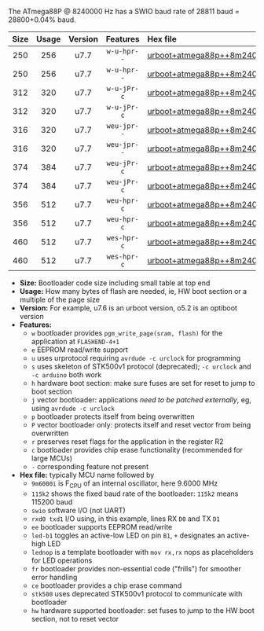 The ATmega88P @ 8240000 Hz has a SWIO baud rate of 28811 baud = 28800+0.04% baud.

|Size|Usage|Version|Features|Hex file|
|:-:|:-:|:-:|:-:|:--|
|250|256|u7.7|`w-u-hpr--`|[urboot+atmega88p++8m2400i+++28k8_swio_rxd0_txd1_led+b5_hw.hex](https://raw.githubusercontent.com/stefanrueger/urboot.hex/main/mcus/atmega88p/internal_oscillator/fint++8m2400_Hz/br+++28k8_bps/urboot+atmega88p++8m2400i+++28k8_swio_rxd0_txd1_led+b5_hw.hex)|
|250|256|u7.7|`w-u-hpr--`|[urboot+atmega88p++8m2400i+++28k8_swio_rxd0_txd1_lednop_hw.hex](https://raw.githubusercontent.com/stefanrueger/urboot.hex/main/mcus/atmega88p/internal_oscillator/fint++8m2400_Hz/br+++28k8_bps/urboot+atmega88p++8m2400i+++28k8_swio_rxd0_txd1_lednop_hw.hex)|
|312|320|u7.7|`w-u-jPr-c`|[urboot+atmega88p++8m2400i+++28k8_swio_rxd0_txd1_led+b5_fr_ce.hex](https://raw.githubusercontent.com/stefanrueger/urboot.hex/main/mcus/atmega88p/internal_oscillator/fint++8m2400_Hz/br+++28k8_bps/urboot+atmega88p++8m2400i+++28k8_swio_rxd0_txd1_led+b5_fr_ce.hex)|
|312|320|u7.7|`w-u-jPr-c`|[urboot+atmega88p++8m2400i+++28k8_swio_rxd0_txd1_lednop_fr_ce.hex](https://raw.githubusercontent.com/stefanrueger/urboot.hex/main/mcus/atmega88p/internal_oscillator/fint++8m2400_Hz/br+++28k8_bps/urboot+atmega88p++8m2400i+++28k8_swio_rxd0_txd1_lednop_fr_ce.hex)|
|316|320|u7.7|`weu-jpr--`|[urboot+atmega88p++8m2400i+++28k8_swio_rxd0_txd1_ee_led+b5.hex](https://raw.githubusercontent.com/stefanrueger/urboot.hex/main/mcus/atmega88p/internal_oscillator/fint++8m2400_Hz/br+++28k8_bps/urboot+atmega88p++8m2400i+++28k8_swio_rxd0_txd1_ee_led+b5.hex)|
|316|320|u7.7|`weu-jpr--`|[urboot+atmega88p++8m2400i+++28k8_swio_rxd0_txd1_ee_lednop.hex](https://raw.githubusercontent.com/stefanrueger/urboot.hex/main/mcus/atmega88p/internal_oscillator/fint++8m2400_Hz/br+++28k8_bps/urboot+atmega88p++8m2400i+++28k8_swio_rxd0_txd1_ee_lednop.hex)|
|374|384|u7.7|`weu-jPr-c`|[urboot+atmega88p++8m2400i+++28k8_swio_rxd0_txd1_ee_led+b5_fr_ce.hex](https://raw.githubusercontent.com/stefanrueger/urboot.hex/main/mcus/atmega88p/internal_oscillator/fint++8m2400_Hz/br+++28k8_bps/urboot+atmega88p++8m2400i+++28k8_swio_rxd0_txd1_ee_led+b5_fr_ce.hex)|
|374|384|u7.7|`weu-jPr-c`|[urboot+atmega88p++8m2400i+++28k8_swio_rxd0_txd1_ee_lednop_fr_ce.hex](https://raw.githubusercontent.com/stefanrueger/urboot.hex/main/mcus/atmega88p/internal_oscillator/fint++8m2400_Hz/br+++28k8_bps/urboot+atmega88p++8m2400i+++28k8_swio_rxd0_txd1_ee_lednop_fr_ce.hex)|
|356|512|u7.7|`weu-hpr-c`|[urboot+atmega88p++8m2400i+++28k8_swio_rxd0_txd1_ee_led+b5_fr_ce_hw.hex](https://raw.githubusercontent.com/stefanrueger/urboot.hex/main/mcus/atmega88p/internal_oscillator/fint++8m2400_Hz/br+++28k8_bps/urboot+atmega88p++8m2400i+++28k8_swio_rxd0_txd1_ee_led+b5_fr_ce_hw.hex)|
|356|512|u7.7|`weu-hpr-c`|[urboot+atmega88p++8m2400i+++28k8_swio_rxd0_txd1_ee_lednop_fr_ce_hw.hex](https://raw.githubusercontent.com/stefanrueger/urboot.hex/main/mcus/atmega88p/internal_oscillator/fint++8m2400_Hz/br+++28k8_bps/urboot+atmega88p++8m2400i+++28k8_swio_rxd0_txd1_ee_lednop_fr_ce_hw.hex)|
|460|512|u7.7|`wes-hpr-c`|[urboot+atmega88p++8m2400i+++28k8_swio_rxd0_txd1_ee_led+b5_fr_ce_stk500_hw.hex](https://raw.githubusercontent.com/stefanrueger/urboot.hex/main/mcus/atmega88p/internal_oscillator/fint++8m2400_Hz/br+++28k8_bps/urboot+atmega88p++8m2400i+++28k8_swio_rxd0_txd1_ee_led+b5_fr_ce_stk500_hw.hex)|
|460|512|u7.7|`wes-hpr-c`|[urboot+atmega88p++8m2400i+++28k8_swio_rxd0_txd1_ee_lednop_fr_ce_stk500_hw.hex](https://raw.githubusercontent.com/stefanrueger/urboot.hex/main/mcus/atmega88p/internal_oscillator/fint++8m2400_Hz/br+++28k8_bps/urboot+atmega88p++8m2400i+++28k8_swio_rxd0_txd1_ee_lednop_fr_ce_stk500_hw.hex)|

- **Size:** Bootloader code size including small table at top end
- **Usage:** How many bytes of flash are needed, ie, HW boot section or a multiple of the page size
- **Version:** For example, u7.6 is an urboot version, o5.2 is an optiboot version
- **Features:**
  + `w` bootloader provides `pgm_write_page(sram, flash)` for the application at `FLASHEND-4+1`
  + `e` EEPROM read/write support
  + `u` uses urprotocol requiring `avrdude -c urclock` for programming
  + `s` uses skeleton of STK500v1 protocol (deprecated); `-c urclock` and `-c arduino` both work
  + `h` hardware boot section: make sure fuses are set for reset to jump to boot section
  + `j` vector bootloader: applications *need to be patched externally*, eg, using `avrdude -c urclock`
  + `p` bootloader protects itself from being overwritten
  + `P` vector bootloader only: protects itself and reset vector from being overwritten
  + `r` preserves reset flags for the application in the register R2
  + `c` bootloader provides chip erase functionality (recommended for large MCUs)
  + `-` corresponding feature not present
- **Hex file:** typically MCU name followed by
  + `9m6000i` is F<sub>CPU</sub> of an internal oscillator, here 9.6000 MHz
  + `115k2` shows the fixed baud rate of the bootloader: `115k2` means 115200 baud
  + `swio` software I/O (not UART)
  + `rxd0 txd1` I/O using, in this example, lines RX `D0` and TX `D1`
  + `ee` bootloader supports EEPROM read/write
  + `led-b1` toggles an active-low LED on pin `B1`, `+` designates an active-high LED
  + `lednop` is a template bootloader with `mov rx,rx` nops as placeholders for LED operations
  + `fr` bootloader provides non-essential code ("frills") for smoother error handling
  + `ce` bootloader provides a chip erase command
  + `stk500` uses deprecated STK500v1 protocol to communicate with bootloader
  + `hw` hardware supported bootloader: set fuses to jump to the HW boot section, not to reset vector
